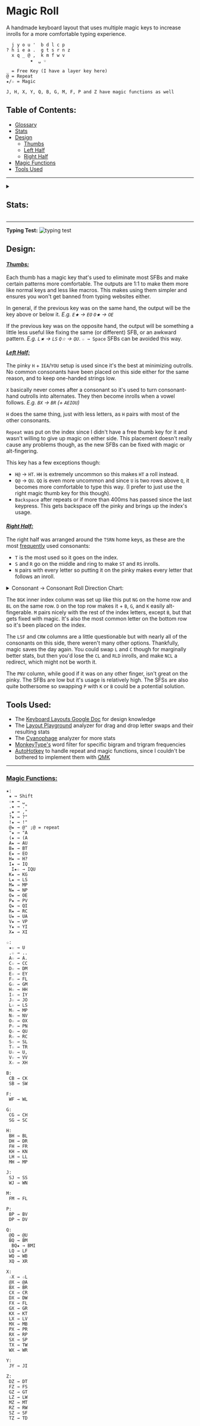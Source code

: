 # Magic Roll
A handmade keyboard layout that uses multiple magic keys to increase inrolls for a more comfortable typing experience.
```
  j y o u '  b d l c p 
? h i e a .  g t s r n z
  x q _ @ ,  k m f w v
         ★  ␣ ☆

_ = Free Key (I have a layer key here)
@ = Repeat
★/☆ = Magic

J, H, X, Y, Q, B, G, M, F, P and Z have magic functions as well
```
## Table of Contents:
- [Glossary](glossary.md)
- [Stats](#stats)
- [Design](#design)
  - [Thumbs](#thumbs)
  - [Left Half](#left-half)
  - [Right Half](#right-half)
- [Magic Functions](#magic-functions)
- [Tools Used](#tools-used)
---
<details>
  <summary><h2>Stats:</h2></summary>
Without repeat or magic unless specified.

**[Layout Playground](https://oxey.dev/playground/index.html "Layout Playground"):**
![without repeat](images/without%20repeat.jpg)
**[Layout Playground](https://oxey.dev/playground/index.html "Layout Playground")** (With Repeat):
![repeat](images/repeat.jpg)
**[Cyanophage](https://cyanophage.github.io/playground.html?layout=jyou%27bdlcp-hiea.gtsrnzxq%5C%3D%2Ckmfwv%2F%3B&mode=ergo&lan=english "View on Cyanophage"):**
![cyanophage](images/cyanophage.jpg)
**[KeySolve](https://drowningnewt.github.io/keysolve-web "Keysolve"):**
![keysolve](images/keysolve.jpg)

</details>

---
**Typing Test:**
![typing test](images/typing%20test.jpg)

## Design:

#### <ins>*Thumbs:*
Each thumb has a magic key that's used to eliminate most SFBs and make certain patterns more comfortable. The outputs are 1:1 to make them more like normal keys and less like macros. This makes using them simpler and ensures you won't get banned from typing websites either.

In general, if the previous key was on the same hand, the output will be the key above or below it. *E.g. `E★` → `EO` `O★` → `OE`*

If the previous key was on the opposite hand, the output will be something a little less useful like fixing the same (or different) SFB, or an awkward pattern. *E.g. `L★` → `LS` `Q☆` → `QU`*. `☆ → Space` SFBs can be avoided this way.

#### <ins>*Left Half:*
The pinky `H` + `IEA`/`YOU` setup is used since it's the best at minimizing outrolls. No common consonants have been placed on this side either for the same reason, and to keep one-handed strings low.

`X` basically never comes after a consonant so it's used to turn consonant-hand outrolls into alternates. They then become inrolls when a vowel follows. *E.g. `BX` → `BR` (+ `AEIOU`)*

`H` does the same thing, just with less letters, as `H` pairs with most of the other consonants.

`Repeat` was put on the index since I didn't have a free thumb key for it and wasn't willing to give up magic on either side. This placement doesn't really cause any problems though, as the new SFBs can be fixed with magic or alt-fingering. 

This key has a few exceptions though:
- `H@` → `HT`. `HH` is extremely uncommon so this makes `HT` a roll instead.
- `Q@` → `QU`. `QQ` is even more uncommon and since `U` is two rows above `Q`, it becomes more comfortable to type this way. (I prefer to just use the right magic thumb key for this though).
- `Backspace` after repeats or if more than 400ms has passed since the last keypress. This gets backspace off the pinky and brings up the index's usage.

#### <ins>*Right Half:*
The right half was arranged around the `TSRN` home keys, as these are the most [frequently](https://norvig.com/mayzner.html#:~:text=electrocardiographic%0Ainstitutionalization%09%09%20uncharacteristically-,Letter%20Counts,-Enough%20of%20words "Norvig Letter Frequency Chart") used consonants:

- `T` is the most used so it goes on the index.
- `S` and `R` go on the middle and ring to make `ST` and `RS` inrolls.
- `N` pairs with every letter so putting it on the pinky makes every letter that follows an inroll.

<details>
  <summary>Consonant → Consonant Roll Direction Chart:</summary>
  
![Roll Direction Chart2](images/Roll%20Direction%20Chart2.jpg "Roll Direction Chart")

Source: [Keyboard Layouts Google Doc](https://docs.google.com/document/d/1W0jhfqJI2ueJ2FNseR4YAFpNfsUM-_FlREHbpNGmC2o/edit?tab=t.2yb5bwiy1wa8#heading=h.wg1f0t5cod2o "Keyboard Layouts Google Doc")
</details>

The `BGK` inner index column was set up like this put `NG` on the home row and `BL` on the same row. `D` on the top row makes it + `B`, `G`, and `K` easily alt-fingerable. `M` pairs nicely with the rest of the index letters, except `B`, but that gets fixed with magic. It's also the most common letter on the bottom row so it's been placed on the index.

The `LSF` and `CRW` columns are a little questionable but with nearly all of the consonants on this side, there weren't many other options. Thankfully, magic saves the day again. You could swap `L` and `C` though for marginally better stats, but then you'd lose the `CL` and `RLD` inrolls, and make `NCL` a redirect, which might not be worth it.

The `PNV` column, while good if it was on any other finger, isn't great on the pinky. The SFBs are low but it's usage is relatively high. The SFSs are also quite bothersome so swapping `P` with `K` or `B` could be a potential solution.

## Tools Used:
- The [Keyboard Layouts Google Doc](https://docs.google.com/document/d/1W0jhfqJI2ueJ2FNseR4YAFpNfsUM-_FlREHbpNGmC2o "Keyboard Layouts Google Doc") for design knowledge
- The [Layout Playground](https://oxey.dev/playground/index.html "Layout Playground") analyzer for drag and drop letter swaps and their resulting stats
- The [Cyanophage](https://cyanophage.github.io "Cyanophage Analyzer") analyzer for more stats
- [MonkeyType's](https://monkeytype.com "MonkeyType") word filter for specific bigram and trigram frequencies
- [AutoHotkey](https://www.autohotkey.com "AutoHotkey's Website") to handle repeat and magic functions, since I couldn't be bothered to implement them with [QMK](https://docs.qmk.fm/features/repeat_key "QMK Repeat/Magic Documentation")

---

### <ins>Magic Functions:
```
★:
 ★ → Shift
 ☆★ → ␣
 .★ → ." 
 ,★ → ,"
 ?★ → ?"
 !★ → !"
 @★ → @" ;@ = repeat
 "★ → "A
 (★ → (A 
 A★ → AU
 B★ → BT
 E★ → EO
 H★ → H?
 I★ → IQ
  I★☆ → IQU
 K★ → KG
 L★ → LS
 M★ → MP
 N★ → NP
 O★ → OE
 P★ → PV
 Q★ → QI
 R★ → RC
 U★ → UA
 V★ → VP
 Y★ → YI 
 X★ → XI

☆:
 ★☆ → U
 .☆ → ..
 A☆ → A.
 C☆ → CC
 D☆ → DM
 E☆ → EY
 F☆ → FL
 G☆ → GM
 H☆ → HH
 I☆ → IY
 J☆ → JO
 L☆ → LS
 M☆ → MP
 N☆ → NV
 O☆ → OX
 P☆ → PN
 Q☆ → QU
 R☆ → RC
 S☆ → SL
 T☆ → TR
 U☆ → U,
 V☆ → VV
 X☆ → XH

B:
 CB → CK
 SB → SW

F:
 WF → WL

G:
 CG → CH
 SG → SC

H:
 BH → BL
 DH → DR
 FH → FR
 KH → KN
 LH → LL
 MH → MP
 
J:
 SJ → SS
 WJ → WN

M:
 FM → FL 

P:
 BP → BV
 DP → DV

Q:
 @Q → @U
 BQ → BM
  BQ★ → BMI
 LQ → LF
 WQ → WB
 XQ → XR

X:
 ☆X → ☆L
 @X → @A
 BX → BR
 CX → CR
 DX → DW
 FX → FL
 GX → GR
 KX → KT
 LX → LV
 MX → MB
 PX → PR
 RX → RP
 SX → SP
 TX → TW
 WX → WR

Y:
 JY → JI 

Z:
 DZ → DT
 FZ → FS
 GZ → GT
 LZ → LW
 MZ → MT
 RZ → RW
 SZ → SF
 TZ → TD
```
